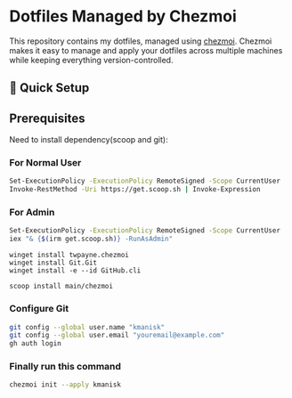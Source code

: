 # Dotfiles Managed by Chezmoi

This repository contains my dotfiles, managed using [chezmoi](https://www.chezmoi.io). Chezmoi makes it easy to manage and apply your dotfiles across multiple machines while keeping everything version-controlled.

## 🚀 Quick Setup

## Prerequisites

Need to install dependency(scoop and git):

### For Normal User
```bash
Set-ExecutionPolicy -ExecutionPolicy RemoteSigned -Scope CurrentUser
Invoke-RestMethod -Uri https://get.scoop.sh | Invoke-Expression
```
### For Admin
```bash
Set-ExecutionPolicy -ExecutionPolicy RemoteSigned -Scope CurrentUser
iex "& {$(irm get.scoop.sh)} -RunAsAdmin"
```
```
winget install twpayne.chezmoi
winget install Git.Git
winget install -e --id GitHub.cli

```
```
scoop install main/chezmoi

```
### Configure Git
```bash
git config --global user.name "kmanisk" 
git config --global user.email "youremail@example.com"
gh auth login
```
### Finally run this command
```bash
chezmoi init --apply kmanisk
```


